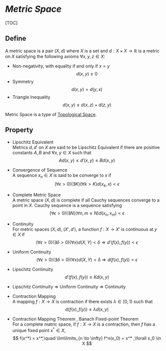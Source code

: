 # $Metric\ Space$

[TOC]

## Define  
A metric space is a pair $(X, d)$ where $X$ is a set and $d: X \times X \to \mathbb R$  is a metric on $X$ satisfying the following axioms $\forall x, y, z \in X$:

- Non-negativity, with equality if and only if $x = y$
  $$
  d(x, y) \ge 0
  $$
- Symmetry
  $$
  d(x, y) = d(y, x)
  $$
- Triangle Inequality
  $$
  d(x, y) \le d(x, z) + d(z, y)
  $$

Metric Space is a type of [Topological Space](./Topological_Space.md).

## Property

- Lipschitz Equivalent  
  Metrics $d, d'$ on $X$ are said to be Lipschitz Equivalent if there are positive constants $A, B$ and $\forall x, y \in X$ such that
  $$
  A d(x, y) \le d'(x, y) \le B d(x, y)
  $$

- Convergence of Sequence  
  A sequence $x_n \in X$ is said to be converge to $x$ if
  $$
  (\forall \epsilon > 0)(\exists K)(\forall k > K) d(x_k, x) < \epsilon
  $$

- Complete Metric Space  
  A metric space $(X, d)$ is complete if all Cauchy sequences converge to a point in $X$. Cauchy sequence is a sequence satisfying 
  $$
  (\forall \epsilon > 0)(\exists N)(\forall n, m \ge N) d(x_n, x_m) < \epsilon
  $$

- Continuity  
  For metric spaces $(X, d), (X', d')$, a function $f: X \to X'$ is continuous at $y \in X$ if
  $$
  (\forall \epsilon > 0)(\exists \delta > 0)(\forall x) d(X, Y) < \delta \Rightarrow d'(f(x),f(y)) < \epsilon
  $$

- Uniform Continuity
  $$
  (\forall \epsilon > 0)(\exists \delta > 0)(\forall x) d(X, Y) < \delta \Rightarrow d(f(x),f(y)) < \epsilon
  $$

- Lipschitz Continuity  
  $$
  d'(f(x), f(y)) \le K d(x, y)
  $$

- Lipschitz Continuity $\Rightarrow$ Uniform Continuity $\Rightarrow$ Continuity

- Contraction Mapping  
  A mapping $f: X \to X$ is contraction if there exists $\lambda \in [0, 1)$ such that
  $$
  d(f(x), f(y)) \le \lambda d(x, y)
  $$

- Contraction Mapping Theorem , Banach Fixed-point Theorem  
  For a complete matric space, if $f: X \to X$ is a contraction, then $f$ has a unique fixed point $x^* \in X$,
  $$
  f(x^*) = x^*,\quad \lim\limits_{n \to \infty} f^n(x_0) = x^* ,\forall x_0 \in X
  $$



